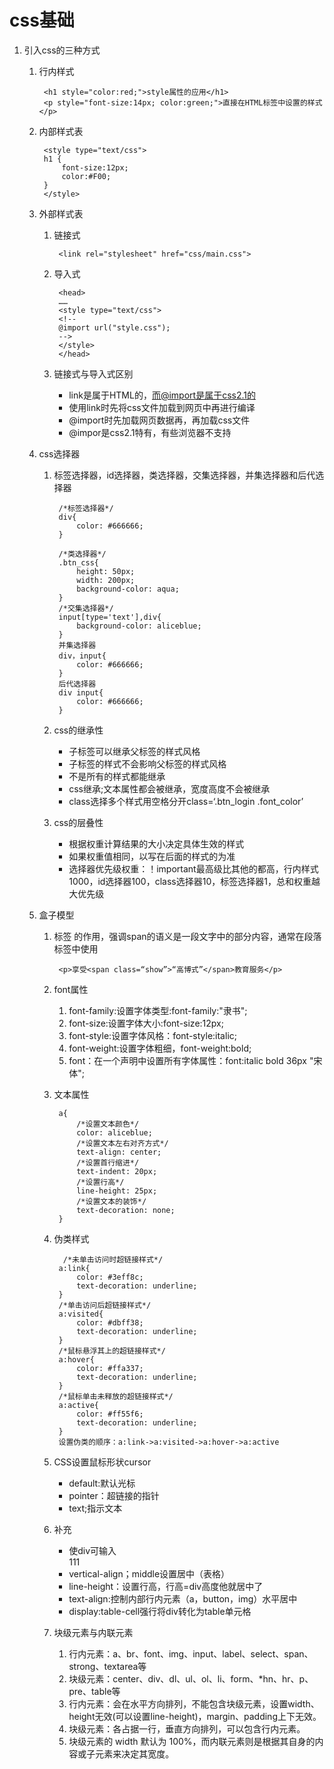 # css基础

1. 引入css的三种方式

	1. 行内样式

			<h1 style="color:red;">style属性的应用</h1>
			<p style="font-size:14px; color:green;">直接在HTML标签中设置的样式</p>

	2. 内部样式表

			<style type="text/css">
			h1 {
				font-size:12px;
				color:#F00;
			}
			</style>
	
	3. 外部样式表

		1. 链接式

			 	<link rel="stylesheet" href="css/main.css">

		2. 导入式

				<head>
				……
				<style type="text/css">
				<!--
				@import url("style.css");
				-->
				</style>
				</head>

		3. 链接式与导入式区别

			* link是属于HTML的，而@import是属于css2.1的
			* 使用link时先将css文件加载到网页中再进行编译
			* @import时先加载网页数据再，再加载css文件
			* @impor是css2.1特有，有些浏览器不支持

	2. css选择器

		1. 标签选择器，id选择器，类选择器，交集选择器，并集选择器和后代选择器


				/*标签选择器*/
 				div{
            		color: #666666;
        		}

				/*类选择器*/
		        .btn_css{
		            height: 50px;
		            width: 200px;
		            background-color: aqua;
		        }
				/*交集选择器*/
		        input[type='text'],div{
		            background-color: aliceblue;
		        }
				并集选择器
		        div，input{
		            color: #666666;
		        }
		        后代选择器
		        div input{
		            color: #666666;
		        }

		2. css的继承性
		
			* 子标签可以继承父标签的样式风格
			* 子标签的样式不会影响父标签的样式风格
			* 不是所有的样式都能继承
			* css继承;文本属性都会被继承，宽度高度不会被继承
			* class选择多个样式用空格分开class=‘.btn_login .font_color’



		3. css的层叠性

			* 根据权重计算结果的大小决定具体生效的样式
			* 如果权重值相同，以写在后面的样式的为准
			* 选择器优先级权重：！important最高级比其他的都高，行内样式1000，id选择器100，class选择器10，标签选择器1，总和权重越大优先级

	3. 盒子模型
		1. <span>标签 的作用，强调span的语义是一段文字中的部分内容，通常在段落标签中使用


				<p>享受<span class=“show”>“高博式”</span>教育服务</p>

		2. font属性
			1. font-family:设置字体类型:font-family:"隶书";
			2. font-size:设置字体大小:font-size:12px;
			3. font-style:设置字体风格：font-style:italic;
			4. font-weight:设置字体粗细，font-weight:bold;
			5. font：在一个声明中设置所有字体属性：font:italic bold 36px "宋体";
		
		3. 文本属性

		        a{
		            /*设置文本颜色*/
		            color: aliceblue;
		            /*设置文本左右对齐方式*/
		            text-align: center;
		            /*设置首行缩进*/
		            text-indent: 20px;
		            /*设置行高*/
		            line-height: 25px;
		            /*设置文本的装饰*/
		            text-decoration: none;
		        }

		4. 伪类样式

				 /*未单击访问时超链接样式*/
		        a:link{
		            color: #3eff8c;
		            text-decoration: underline;
		        }
		        /*单击访问后超链接样式*/
		        a:visited{
		            color: #dbff38;
		            text-decoration: underline;
		        }
		        /*鼠标悬浮其上的超链接样式*/
		        a:hover{
		            color: #ffa337;
		            text-decoration: underline;
		        }
		        /*鼠标单击未释放的超链接样式*/
		        a:active{
		            color: #ff55f6;
		            text-decoration: underline;
		        }
				设置伪类的顺序：a:link->a:visited->a:hover->a:active
		5. CSS设置鼠标形状cursor

			* default:默认光标
			* pointer：超链接的指针
			* text;指示文本

		6. 补充

			* 使div可输入
				<div contenteditable="true">111</div>
			* vertical-align；middle设置居中（表格）
			* line-height：设置行高，行高=div高度他就居中了
			* text-align:控制内部行内元素（a，button，img）水平居中
			* display:table-cell强行将div转化为table单元格

		7. 块级元素与内联元素
			1. 行内元素：a、br、font、img、input、label、select、span、strong、textarea等
			2. 块级元素：center、div、dl、ul、ol、li、form、*hn、hr、p、 pre、table等
			3. 行内元素：会在水平方向排列，不能包含块级元素，设置width、height无效(可以设置line-height)，margin、padding上下无效。
			4. 块级元素：各占据一行，垂直方向排列，可以包含行内元素。
			5. 块级元素的 width 默认为 100%，而内联元素则是根据其自身的内容或子元素来决定其宽度。
			


	
			














		


			

		